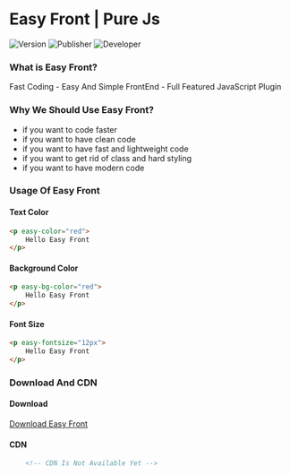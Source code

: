 # Easy Front | Pure Js
![Version](https://img.shields.io/badge/version-v1.0.0-red)
![Publisher](https://img.shields.io/badge/publisher-YasTech-blue)
![Developer](https://img.shields.io/badge/developer-Hossein%20Araghi-white)
### What is Easy Front?
Fast Coding - Easy And Simple FrontEnd - Full Featured JavaScript Plugin
### Why We Should Use Easy Front?
- if you want to code faster
- if you want to have clean code
- if you want to have fast and lightweight code
- if you want to get rid of class and hard styling
- if you want to have modern code
### Usage Of Easy Front
#### Text Color
```html
<p easy-color="red">
    Hello Easy Front
</p>
```
#### Background Color
```html
<p easy-bg-color="red">
    Hello Easy Front
</p>
```
#### Font Size
```html
<p easy-fontsize="12px">
    Hello Easy Front
</p>
```
### Download And CDN
#### Download
 <a href="https://raw.github.com/YasTechOrg/EasyFront-Purejs/EasyFrontPure.js" download>Download Easy Front</a> <br/>
#### CDN
```html
    <!-- CDN Is Not Available Yet -->
```
